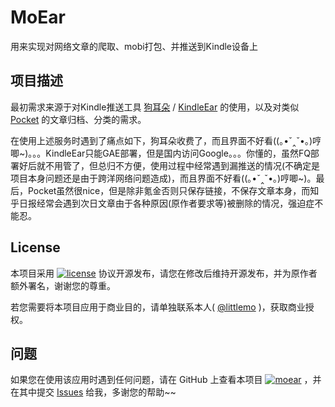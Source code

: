 # MoEar

用来实现对网络文章的爬取、mobi打包、并推送到Kindle设备上

## 项目描述

最初需求来源于对Kindle推送工具 [狗耳朵](http://www.dogear) / [KindleEar](https://github.com/cdhigh/KindleEar) 的使用，以及对类似 [Pocket](https://getpocket.com) 的文章归档、分类的需求。

在使用上述服务时遇到了痛点如下，狗耳朵收费了，而且界面不好看((｡•ˇ‸ˇ•｡)哼唧~)。。。KindleEar只能GAE部署，但是国内访问Google。。。你懂的，虽然FQ部署好后就不用管了，但总归不方便，使用过程中经常遇到漏推送的情况(不确定是项目本身问题还是由于跨洋网络问题造成)，而且界面不好看((｡•ˇ‸ˇ•｡)哼唧~)。最后，Pocket虽然很nice，但是除非氪金否则只保存链接，不保存文章本身，而知乎日报经常会遇到次日文章由于各种原因(原作者要求等)被删除的情况，强迫症不能忍。

## License

本项目采用 [![license](https://img.shields.io/github/license/littlemo/moear.svg)](https://github.com/littlemo/moear) 协议开源发布，请您在修改后维持开源发布，并为原作者额外署名，谢谢您的尊重。

若您需要将本项目应用于商业目的，请单独联系本人( [@littlemo](https://github.com/littlemo) )，获取商业授权。

## 问题

如果您在使用该应用时遇到任何问题，请在 GitHub 上查看本项目 [![moear](https://img.shields.io/badge/Repo-MoEar-brightgreen.svg)](https://github.com/littlemo/moear) ，并在其中提交 [Issues](https://github.com/littlemo/moear/issues) 给我，多谢您的帮助~~
